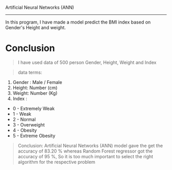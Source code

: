 Artificial Neural Networks (ANN)
<hr>

In this program, I have made a model predict the BMI index based on Gender's Height and weight.
<br>

# Conclusion

> I have used data of 500 person Gender, Height, Weight and Index

> data terms:

1. Gender : Male / Female
2. Height: Number (cm)
3. Weight: Number (Kg)
4. Index :
  * 0 - Extremely Weak
  * 1 - Weak
  * 2 - Normal
  * 3 - Overweight
  * 4 - Obesity
  * 5 - Extreme Obesity

> Conclusion:
Artificial Neural Networks (ANN) model gave the get the accuracy of 83.20 % whereas Random Forest regressor got the accuracy of 95 %, So it is too much important to select the right algorithm for the respective problem